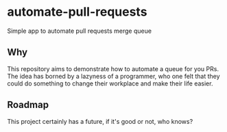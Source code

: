 # automate-pull-requests
Simple app to automate pull requests merge queue

## Why

This repository aims to demonstrate how to automate a queue for you PRs.
The idea has borned by a lazyness of a programmer, who one felt that they could
do something to change their workplace and make their life easier.

## Roadmap

This project certainly has a future, if it's good or not, who knows?
